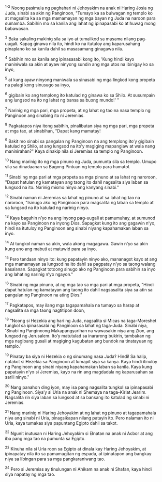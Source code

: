 <sup>1-2</sup>
Noong pasimula ng paghahari ni Jehoyakim na anak ni Haring Josia ng Juda, sinabi sa akin ng Panginoon, "Tumayo ka sa bulwagan ng templo ko at magsalita ka sa mga mamamayan ng mga bayan ng Juda na naroon para sumamba. Sabihin mo sa kanila ang lahat ng ipinapasabi ko at huwag mong babawasan. 

<sup>3</sup>
Baka sakaling makinig sila sa iyo at tumalikod sa masama nilang pag-uugali. Kapag ginawa nila ito, hindi ko na itutuloy ang kaparusahang pinaplano ko sa kanila dahil sa masasamang ginagawa nila. 

<sup>4</sup>
Sabihin mo sa kanila ang ipinasasabi kong ito, 'Kung hindi kayo maniniwala sa akin at ayaw ninyong sundin ang mga utos na ibinigay ko sa inyo, 

<sup>5</sup>
at kung ayaw ninyong maniwala sa sinasabi ng mga lingkod kong propeta na palagi kong sinusugo sa inyo, 

<sup>6</sup>
gigibain ko ang templong ito katulad ng ginawa ko sa Shilo. At susumpain ang lungsod na ito ng lahat ng bansa sa buong mundo!' " 

<sup>7</sup>
Narinig ng mga pari, mga propeta, at ng lahat ng tao na nasa templo ng Panginoon ang sinabing ito ni Jeremias. 

<sup>8</sup>
Pagkatapos niya itong sabihin, pinalibutan siya ng mga pari, mga propeta at mga tao, at sinabihan, "Dapat kang mamatay! 

<sup>9</sup>
Bakit mo sinabi sa pangalan ng Panginoon na ang templong itoʼy gigibain katulad ng Shilo, at ang lungsod na itoʼy magiging mapanglaw at wala nang maninirahan?" Kaya dinakip nila si Jeremias sa templo ng Panginoon. 

<sup>10</sup>
Nang marinig ito ng mga pinuno ng Juda, pumunta sila sa templo. Umupo sila sa dinadaanan sa Bagong Pintuan ng templo para humatol. 

<sup>11</sup>
Sinabi ng mga pari at mga propeta sa mga pinuno at sa lahat ng naroroon, "Dapat hatulan ng kamatayan ang taong ito dahil nagsalita siya laban sa lungsod na ito. Narinig mismo ninyo ang kanyang sinabi." 

<sup>12</sup>
Sinabi naman ni Jeremias sa lahat ng pinuno at sa lahat ng tao na naroroon, "Isinugo ako ng Panginoon para magsalita ng laban sa templo at sa lungsod na ito katulad ng narinig ninyo. 

<sup>13</sup>
Kaya baguhin nʼyo na ang inyong pag-uugali at pamumuhay, at sumunod na kayo sa Panginoon na inyong Dios. Sapagkat kung ito ang gagawin nʼyo, hindi na itutuloy ng Panginoon ang sinabi niyang kapahamakan laban sa inyo. 

<sup>14</sup>
At tungkol naman sa akin, wala akong magagawa. Gawin nʼyo sa akin kung ano ang mabuti at matuwid para sa inyo. 

<sup>15</sup>
Pero tandaan ninyo ito: kung papatayin ninyo ako, mananagot kayo at ang mga mamamayan sa lungsod na ito dahil sa pagpatay nʼyo sa taong walang kasalanan. Sapagkat totoong sinugo ako ng Panginoon para sabihin sa inyo ang lahat ng narinig nʼyo ngayon." 

<sup>16</sup>
Sinabi ng mga pinuno, at ng mga tao sa mga pari at mga propeta, "Hindi dapat hatulan ng kamatayan ang taong ito dahil nagsasalita siya sa atin sa pangalan ng Panginoon na ating Dios." 

<sup>17</sup>
Pagkatapos, may ilang mga tagapamahala na tumayo sa harap at nagsalita sa mga taong nagtitipon doon, 

<sup>18</sup>
"Noong si Hezekia ang hari ng Juda, nagsalita si Micas na taga-Moreshet tungkol sa ipinasasabi ng Panginoon sa lahat ng taga-Juda. Sinabi niya, 'Sinabi ng Panginoong Makapangyarihan na wawasakin niya ang Zion, ang lungsod ng Jerusalem. Itoʼy matutulad sa inararong bukirin, tambakan ng mga nagibang gusali at magiging kagubatan ang bundok na tinatayuan ng templo.' 

<sup>19</sup>
Pinatay ba siya ni Hezekia o ng sinumang nasa Juda? Hindi! Sa halip, natakot si Hezekia sa Panginoon at lumapit siya sa kanya. Kaya hindi itinuloy ng Panginoon ang sinabi niyang kapahamakan laban sa kanila. Kaya kung papatayin nʼyo si Jeremias, kayo na rin ang magdadala ng kaparusahan sa sarili ninyo." 

<sup>20</sup>
Nang panahon ding iyon, may isa pang nagsalita tungkol sa ipinapasabi ng Panginoon. Siyaʼy si Uria na anak ni Shemaya na taga-Kiriat Jearim. Nagsalita rin siya laban sa lungsod at sa bansang ito katulad ng sinabi ni Jeremias. 

<sup>21</sup>
Nang marinig ni Haring Jehoyakim at ng lahat ng pinuno at tagapamahala niya ang sinabi ni Uria, pinagsikapan nilang patayin ito. Pero nalaman ito ni Uria, kaya tumakas siya papuntang Egipto dahil sa takot. 

<sup>22</sup>
Ngunit inutusan ni Haring Jehoyakim si Elnatan na anak ni Acbor at ang iba pang mga tao na pumunta sa Egipto. 

<sup>23</sup>
Kinuha nila si Uria roon sa Egipto at dinala kay Haring Jehoyakim, at ipinapatay nila ito sa pamamagitan ng espada, at ipinatapon ang bangkay niya sa libingan para sa mga pangkaraniwang tao. 

<sup>24</sup>
Pero si Jeremias ay tinulungan ni Ahikam na anak ni Shafan, kaya hindi siya napatay ng mga tao.